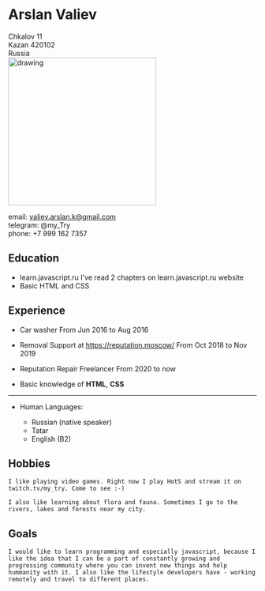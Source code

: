 Arslan Valiev
=============

     
Chkalov 11                                     
Kazan 420102            
Russia    
<img src="https://i.imgur.com/51atzhn.jpeg" alt="drawing" width="300 "/>
    
email: valiev.arslan.k@gmail.com       
telegram: @my_Try       
phone: +7 999 162 7357

Education
---------

* learn.javascript.ru
      I've read 2 chapters on learn.javascript.ru website
* Basic HTML and CSS


Experience
----------

* Car washer
    From Jun 2016 to Aug 2016

* Removal Support at https://reputation.moscow/
    From Oct 2018 to Nov 2019

* Reputation Repair Freelancer
    From 2020 to now

* Basic knowledge of **HTML**, **CSS**

----------------------------------------

* Human Languages:

     * Russian (native speaker)
     * Tatar
     * English (B2)

Hobbies
----------

    I like playing video games. Right now I play HotS and stream it on twitch.tv/my_try. Come to see :-) 

    I also like learning about flora and fauna. Sometimes I go to the rivers, lakes and forests near my city.

Goals
----------

    I would like to learn programming and especially javascript, because I like the idea that I can be a part of constantly growing and progressing community where you can invent new things and help hummanity with it. I also like the lifestyle developers have - working remotely and travel to different places.